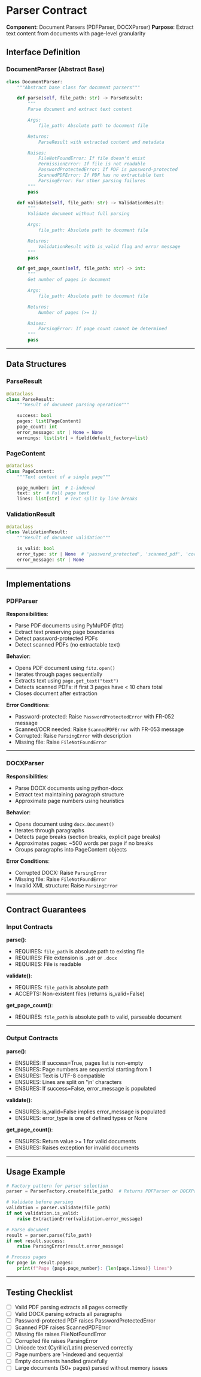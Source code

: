 # Parser Contract

**Component**: Document Parsers (PDFParser, DOCXParser)
**Purpose**: Extract text content from documents with page-level granularity

## Interface Definition

### DocumentParser (Abstract Base)

```python
class DocumentParser:
    """Abstract base class for document parsers"""

    def parse(self, file_path: str) -> ParseResult:
        """
        Parse document and extract text content

        Args:
            file_path: Absolute path to document file

        Returns:
            ParseResult with extracted content and metadata

        Raises:
            FileNotFoundError: If file doesn't exist
            PermissionError: If file is not readable
            PasswordProtectedError: If PDF is password-protected
            ScannedPDFError: If PDF has no extractable text
            ParsingError: For other parsing failures
        """
        pass

    def validate(self, file_path: str) -> ValidationResult:
        """
        Validate document without full parsing

        Args:
            file_path: Absolute path to document file

        Returns:
            ValidationResult with is_valid flag and error message
        """
        pass

    def get_page_count(self, file_path: str) -> int:
        """
        Get number of pages in document

        Args:
            file_path: Absolute path to document file

        Returns:
            Number of pages (>= 1)

        Raises:
            ParsingError: If page count cannot be determined
        """
        pass
```

---

## Data Structures

### ParseResult

```python
@dataclass
class ParseResult:
    """Result of document parsing operation"""

    success: bool
    pages: list[PageContent]
    page_count: int
    error_message: str | None = None
    warnings: list[str] = field(default_factory=list)
```

### PageContent

```python
@dataclass
class PageContent:
    """Text content of a single page"""

    page_number: int  # 1-indexed
    text: str  # Full page text
    lines: list[str]  # Text split by line breaks
```

### ValidationResult

```python
@dataclass
class ValidationResult:
    """Result of document validation"""

    is_valid: bool
    error_type: str | None  # 'password_protected', 'scanned_pdf', 'corrupted', 'unsupported'
    error_message: str | None
```

---

## Implementations

### PDFParser

**Responsibilities**:
- Parse PDF documents using PyMuPDF (fitz)
- Extract text preserving page boundaries
- Detect password-protected PDFs
- Detect scanned PDFs (no extractable text)

**Behavior**:
- Opens PDF document using `fitz.open()`
- Iterates through pages sequentially
- Extracts text using `page.get_text("text")`
- Detects scanned PDFs: if first 3 pages have < 10 chars total
- Closes document after extraction

**Error Conditions**:
- Password-protected: Raise `PasswordProtectedError` with FR-052 message
- Scanned/OCR needed: Raise `ScannedPDFError` with FR-053 message
- Corrupted: Raise `ParsingError` with description
- Missing file: Raise `FileNotFoundError`

---

### DOCXParser

**Responsibilities**:
- Parse DOCX documents using python-docx
- Extract text maintaining paragraph structure
- Approximate page numbers using heuristics

**Behavior**:
- Opens document using `docx.Document()`
- Iterates through paragraphs
- Detects page breaks (section breaks, explicit page breaks)
- Approximates pages: ~500 words per page if no breaks
- Groups paragraphs into PageContent objects

**Error Conditions**:
- Corrupted DOCX: Raise `ParsingError`
- Missing file: Raise `FileNotFoundError`
- Invalid XML structure: Raise `ParsingError`

---

## Contract Guarantees

### Input Contracts

**parse()**:
- REQUIRES: `file_path` is absolute path to existing file
- REQUIRES: File extension is `.pdf` or `.docx`
- REQUIRES: File is readable

**validate()**:
- REQUIRES: `file_path` is absolute path
- ACCEPTS: Non-existent files (returns is_valid=False)

**get_page_count()**:
- REQUIRES: `file_path` is absolute path to valid, parseable document

---

### Output Contracts

**parse()**:
- ENSURES: If success=True, pages list is non-empty
- ENSURES: Page numbers are sequential starting from 1
- ENSURES: Text is UTF-8 compatible
- ENSURES: Lines are split on '\n' characters
- ENSURES: If success=False, error_message is populated

**validate()**:
- ENSURES: is_valid=False implies error_message is populated
- ENSURES: error_type is one of defined types or None

**get_page_count()**:
- ENSURES: Return value >= 1 for valid documents
- ENSURES: Raises exception for invalid documents

---

## Usage Example

```python
# Factory pattern for parser selection
parser = ParserFactory.create(file_path)  # Returns PDFParser or DOCXParser

# Validate before parsing
validation = parser.validate(file_path)
if not validation.is_valid:
    raise ExtractionError(validation.error_message)

# Parse document
result = parser.parse(file_path)
if not result.success:
    raise ParsingError(result.error_message)

# Process pages
for page in result.pages:
    print(f"Page {page.page_number}: {len(page.lines)} lines")
```

---

## Testing Checklist

- [ ] Valid PDF parsing extracts all pages correctly
- [ ] Valid DOCX parsing extracts all paragraphs
- [ ] Password-protected PDF raises PasswordProtectedError
- [ ] Scanned PDF raises ScannedPDFError
- [ ] Missing file raises FileNotFoundError
- [ ] Corrupted file raises ParsingError
- [ ] Unicode text (Cyrillic/Latin) preserved correctly
- [ ] Page numbers are 1-indexed and sequential
- [ ] Empty documents handled gracefully
- [ ] Large documents (50+ pages) parsed without memory issues
